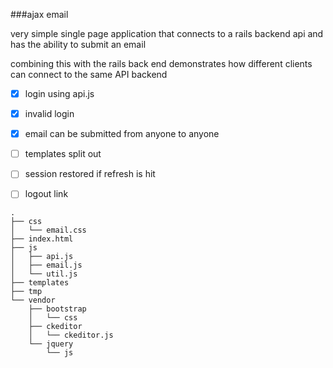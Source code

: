 
###ajax email


very simple single page application that connects to a rails backend api
and has the ability to submit an email

combining this with the rails back end demonstrates how different 
clients can connect to the same API backend

- [X]  login using api.js
- [X] invalid login
- [X] email can be submitted from anyone to anyone
- [ ] templates split out
- [ ] session restored if refresh is hit
- [ ] logout link


```
.
├── css
│   └── email.css
├── index.html
├── js
│   ├── api.js
│   ├── email.js
│   └── util.js
├── templates
├── tmp
└── vendor
    ├── bootstrap
    │   └── css
    ├── ckeditor
    │   └── ckeditor.js
    └── jquery
        └── js
```


